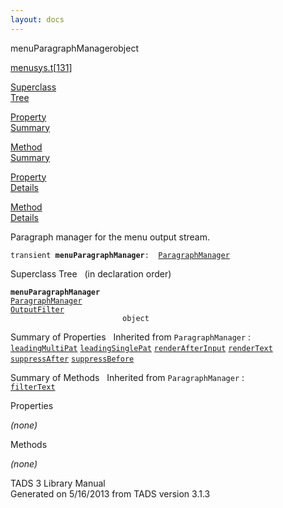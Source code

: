 ```yaml
---
layout: docs
---
```

<span class="title">menuParagraphManager</span><span class="type">object</span>

[menusys.t](../file/menusys.t.html)\[[131](../source/menusys.t.html#131)\]

[Superclass  
Tree](#_SuperClassTree_)

[Property  
Summary](#_PropSummary_)

[Method  
Summary](#_MethodSummary_)

[Property  
Details](#_Properties_)

[Method  
Details](#_Methods_)



Paragraph manager for the menu output stream.

`transient `**`menuParagraphManager`**` :   `[`ParagraphManager`](../object/ParagraphManager.html)



<span id="_SuperClassTree_"></span>



<span class="hdln">Superclass Tree</span>   (in declaration order)



**`menuParagraphManager`**  
[`ParagraphManager`](../object/ParagraphManager.html)  
[`OutputFilter`](../object/OutputFilter.html)  
`                         object`  
<span id="_PropSummary_"></span>



<span class="hdln">Summary of Properties</span>  
Inherited from `ParagraphManager` :  
[`leadingMultiPat`](../object/ParagraphManager.html#leadingMultiPat) [`leadingSinglePat`](../object/ParagraphManager.html#leadingSinglePat) [`renderAfterInput`](../object/ParagraphManager.html#renderAfterInput) [`renderText`](../object/ParagraphManager.html#renderText) [`suppressAfter`](../object/ParagraphManager.html#suppressAfter) [`suppressBefore`](../object/ParagraphManager.html#suppressBefore)



<span id="_MethodSummary_"></span>



<span class="hdln">Summary of Methods</span>  
Inherited from `ParagraphManager` :  
[`filterText`](../object/ParagraphManager.html#filterText)



<span id="_Properties_"></span>



<span class="hdln">Properties</span>  



*(none)* <span id="_Methods_"></span>



<span class="hdln">Methods</span>  



*(none)*



TADS 3 Library Manual  
Generated on 5/16/2013 from TADS version 3.1.3


